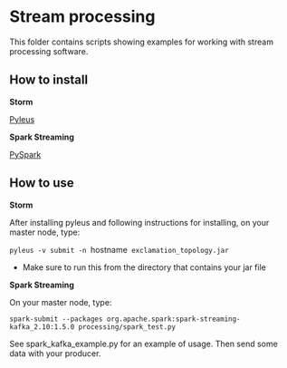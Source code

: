 # Stream processing

This folder contains scripts showing examples for working with stream processing software.

## How to install

**Storm**

[Pyleus](https://github.com/Yelp/pyleus)

**Spark Streaming**

[PySpark]()

## How to use

**Storm**

After installing pyleus and following instructions for installing, on your master node, type:

`pyleus -v submit -n `hostname` exclamation_topology.jar`

* Make sure to run this from the directory that contains your jar file

**Spark Streaming**

On your master node, type:

`spark-submit --packages org.apache.spark:spark-streaming-kafka_2.10:1.5.0 processing/spark_test.py`

See spark_kafka_example.py for an example of usage. Then send some data with your producer. 
